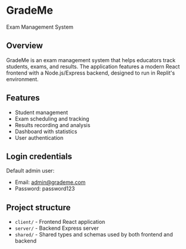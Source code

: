 # GradeMe
Exam Management System

## Overview
GradeMe is an exam management system that helps educators track students, exams, and results. The application features a modern React frontend with a Node.js/Express backend, designed to run in Replit's environment.

## Features
- Student management
- Exam scheduling and tracking
- Results recording and analysis
- Dashboard with statistics
- User authentication

## Login credentials
Default admin user:
- Email: admin@grademe.com
- Password: password123

## Project structure
- `client/` - Frontend React application
- `server/` - Backend Express server
- `shared/` - Shared types and schemas used by both frontend and backend